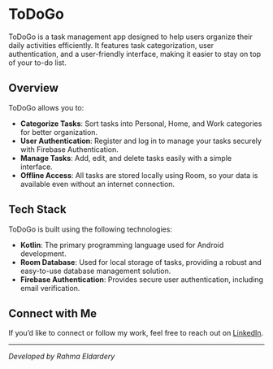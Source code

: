 # ToDoGo

ToDoGo is a task management app designed to help users organize their daily activities efficiently. It features task categorization, user authentication, and a user-friendly interface, making it easier to stay on top of your to-do list.

## Overview

ToDoGo allows you to:
- **Categorize Tasks**: Sort tasks into Personal, Home, and Work categories for better organization.
- **User Authentication**: Register and log in to manage your tasks securely with Firebase Authentication.
- **Manage Tasks**: Add, edit, and delete tasks easily with a simple interface.
- **Offline Access**: All tasks are stored locally using Room, so your data is available even without an internet connection.


## Tech Stack

ToDoGo is built using the following technologies:

- **Kotlin**: The primary programming language used for Android development.
- **Room Database**: Used for local storage of tasks, providing a robust and easy-to-use database management solution.
- **Firebase Authentication**: Provides secure user authentication, including email verification.


## Connect with Me

If you’d like to connect or follow my work, feel free to reach out on [LinkedIn]((https://www.linkedin.com/in/rahma-eldardery-1104402a3/)).

---

*Developed by Rahma Eldardery*

